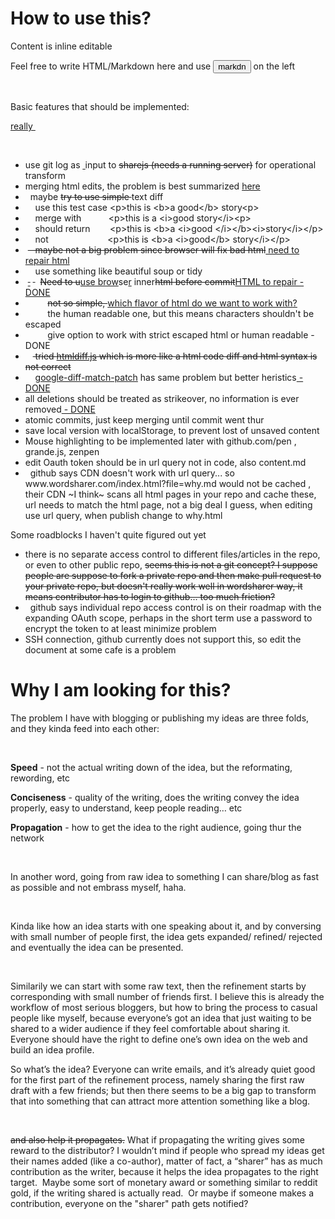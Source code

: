 <p></p><h1>How to use this?</h1><p></p>
<p>Content is inline editable</p>
<p>Feel free to write HTML/Markdown here and use <button>markdn</button> on the left</p><p><br></p>
<p>Basic features that should be implemented:</p><ins><p>really&nbsp;</p><ins><ins><p><br></p></ins></ins></ins>
<ul>
<li>use git <ins><del></del></ins>log as <ins><ins>&nbsp;</ins></ins>input to <del>sharejs (needs a running server)</del> for operational transform</li><li>merging html edits, the problem is best summarized <a href="http://useless-factor.blogspot.com/2008/01/matching-diffing-and-merging-xml.html">here</a><br></li><li>&nbsp; maybe <del>try to use simple </del>text diff</li><li>&nbsp;&nbsp;&nbsp; use this test case &lt;p&gt;this is &lt;b&gt;a good&lt;/b&gt; story&lt;p&gt; <br></li><li>&nbsp;&nbsp;&nbsp; merge with&nbsp;&nbsp;&nbsp;&nbsp;&nbsp;&nbsp;&nbsp;&nbsp;&nbsp;&nbsp; &lt;p&gt;this is a &lt;i&gt;good story&lt;/i&gt;&lt;p&gt; <br></li><li>&nbsp;&nbsp;&nbsp; should return&nbsp;&nbsp;&nbsp;&nbsp;&nbsp;&nbsp;&nbsp; &lt;p&gt;this is &lt;b&gt;a &lt;i&gt;good &lt;/i&gt;&lt;/b&gt;&lt;i&gt;story&lt;/i&gt;&lt;/p&gt;</li><li>&nbsp;&nbsp;&nbsp; not&nbsp;&nbsp;&nbsp;&nbsp;&nbsp;&nbsp;&nbsp;&nbsp;&nbsp;&nbsp;&nbsp;&nbsp;&nbsp;&nbsp;&nbsp;&nbsp;&nbsp;&nbsp;&nbsp;&nbsp;&nbsp;&nbsp;&nbsp; &lt;p&gt;this is &lt;b&gt;a &lt;i&gt;good&lt;/b&gt; story&lt;/i&gt;&lt;/p&gt;</li><li>&nbsp;<del>&nbsp;&nbsp; maybe not a big problem since browser will fix bad html</del><ins> need to repair html</ins></li><li>&nbsp;&nbsp;&nbsp; use something like beautiful soup or tidy<br></li><li>&nbsp;<del><ins> </ins></del>&nbsp;<del> </del>&nbsp; <del>Need to u</del><ins>use brow</ins>se<ins>r</ins> inner<del>html before commit</del><ins>HTML to repair - DONE<br></ins></li><li>&nbsp;&nbsp;&nbsp;<del><ins></ins></del>&nbsp;&nbsp;&nbsp;&nbsp;&nbsp; <del>not so simple, </del><ins><ins></ins>which flavor of html do we want to work with<ins>?</ins></ins></li><li>&nbsp;&nbsp;&nbsp;&nbsp;&nbsp;&nbsp;&nbsp;&nbsp; the human readable one, but this means characters shouldn't be escaped</li><li>&nbsp;&nbsp;&nbsp;&nbsp;&nbsp;&nbsp;&nbsp;&nbsp; give option to work with strict escaped html or human readable - DONE<br></li><li>&nbsp;&nbsp;&nbsp;<del> tried <a href="https://github.com/tnwinc/htmldiff.js">htmldiff.js</a> which is more like a html code diff and html syntax is not correct</del></li><li>&nbsp;&nbsp;&nbsp; <a href="https://github.com/cosmiclattes/htmlDiff">google-diff-match-patch</a> has same problem but better heristics<ins> - DONE<br></ins></li>
<li>all deletions should be treated as strikeover, no information is ever removed<ins> - DONE<ins><del><br></del></ins><ins></ins></ins></li><li>atomic commits, just keep merging until commit went thur<br></li><li>save local version with localStorage, to prevent lost of unsaved content</li>
<li>Mouse highlighting to be implemented later with github.com/pen , grande.js, zenpen</li><li>edit Oauth token should be in url query not in code, also content.md</li><li>&nbsp; github says CDN doesn't work with url query... so www.wordsharer.com/index.html?file=why.md would not be cached , their CDN ~I think~ scans all html pages in your repo and cache these, url needs to match the html page, not a big deal I guess, when editing use url query, when publish change to why.html</li>
</ul>
<p>Some roadblocks I haven't quite figured out yet</p>
<ul>
<li>there is no separate access control to different files/articles in the repo, or even to other public repo, <del>seems this is not a git concept?  I suppose people are suppose to fork a private repo and then make pull request to your private repo, but doesn't really work well in wordsharer way, it means contributor has to login to github... too much friction?</del></li><li>&nbsp; github says individual repo access control is on their roadmap with the expanding OAuth scope, perhaps in the short term use a password to encrypt the token to at least minimize problem</li><li>SSH connection, github currently does not support this, so edit the document at some cafe is a problem<br></li>
</ul>
<h1>Why I am looking for this?</h1>
<p>The problem I have with blogging or publishing my ideas are three folds, and they kinda feed into each other:</p><p><br></p>
<p><strong>Speed</strong> - not the actual writing down of the idea, but the reformating, rewording, etc</p>
<p><strong>Conciseness</strong> - quality of the writing, does the writing convey the idea properly, easy to understand, keep people reading… etc</p>
<p><strong>Propagation</strong> - how to get the idea to the right audience, going thur the network</p><p><br></p>
<p>In another word, going from raw idea to something I can share/blog as fast as possible and not embrass myself, haha. <br></p><p><br></p><p>Kinda like how an idea starts with one speaking about it, and by conversing with small number of people first, the idea gets expanded/ refined/ rejected and eventually the idea can be presented.</p><p><br></p>
<p>Similarily we can start with some raw text, then the refinement starts by corresponding with small number of friends first.
I believe this is already the workflow of most serious bloggers, but how to bring the process to casual people like myself, because everyone’s got an idea that just waiting to be shared to a wider audience if they feel comfortable about sharing it. Everyone should have the right to define one’s own idea on the web and build an idea profile.</p>
<p>So what’s the idea?
Everyone can write emails, and it’s already quiet good for the first part of the refinement process, namely sharing the first raw draft with a few friends; but then there seems to be a big gap to transform that into something that can attract more attention something like a blog.</p><p><br></p>
<p><del>and also help it propagates.</del>
What if propagating the writing gives some reward to the distributor? I wouldn’t mind if people who spread my ideas get their names added (like a co-author), matter of fact, a “sharer” has as much contribution as the writer, because it helps the idea propagates to the right target.&nbsp; Maybe some sort of monetary award or something similar to reddit gold, if the writing shared is actually read.&nbsp; Or maybe if someone makes a contribution, everyone on the "sharer" path gets notified?<br></p>
